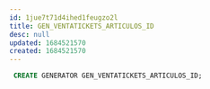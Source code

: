 ```yaml
---
id: 1jue7t71d4ihed1feugzo2l
title: GEN_VENTATICKETS_ARTICULOS_ID
desc: null
updated: 1684521570
created: 1684521570
---
```



```sql
 CREATE GENERATOR GEN_VENTATICKETS_ARTICULOS_ID;
```
